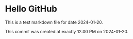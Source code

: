 # Hello GitHub
This is a test markdown file for date 2024-01-20.

This commit was created at exactly 12:00 PM on 2024-01-20.
